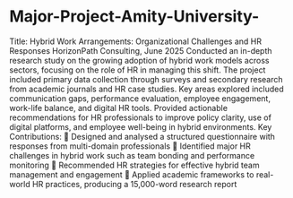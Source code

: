 # Major-Project-Amity-University-
Title: Hybrid Work Arrangements: Organizational Challenges and HR Responses HorizonPath Consulting, June 2025 
Conducted an in-depth research study on the growing adoption of hybrid work models across sectors,
focusing on the role of HR in managing this shift. The project included primary data collection through
surveys and secondary research from academic journals and HR case studies. Key areas explored included
communication gaps, performance evaluation, employee engagement, work-life balance, and digital HR
tools. Provided actionable recommendations for HR professionals to improve policy clarity, use of digital
platforms, and employee well-being in hybrid environments.
Key Contributions:
 Designed and analysed a structured questionnaire with responses from multi-domain professionals
 Identified major HR challenges in hybrid work such as team bonding and performance monitoring
 Recommended HR strategies for effective hybrid team management and engagement
 Applied academic frameworks to real-world HR practices, producing a 15,000-word research report 
